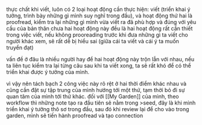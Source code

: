 thực chất khi viết, luôn có 2 loại hoạt động cần thực hiện: viết (triển khai ý tưởng, trình bày những gì mình suy nghĩ trong đầu), và hoạt động thứ hai là proofread, kiểm tra lại những gì mình vừa viết ra đã phù hợp và đúng với yêu cầu của bản thân chưa 
hai hoạt động này đều là hai hoạt động rất cần thiết trong việc viết, nếu không prooreading trước khi đưa những gì ta viết cho người khác xem, sẽ rất dễ bị hiểu sai (giữa cái ta viết và cái ý ta muốn truyển đạt)

vấn đề ở đâu là nhiều người hay để hai hoạt động này trộn lẫn với nhau, nếu ta liên tục kiểm tra lại từng câu sau khi ta viết xong, ta sẽ rất khó để có thể triển khai được ý tưởng của mình.

vì vậy nên tách bạch 2 công việc này rõ rệt ở hai thời điểm khác nhau và cũng cần đặt sự tập trung của mình hướng tới một thứ, tạm thời bỏ đi sự quan tâm của mình tới thứ khác. đối với [[My Garden]] của mình, theo workflow thì những note tạo ra đầu tiên sẽ nằm trong >seed, đây là khi mình triển khai ý tưởng thô sơ trong đầu, sau đó khi review lại để cho vào trong garden, mình sẽ tiến hành proofread và tạo connection 
